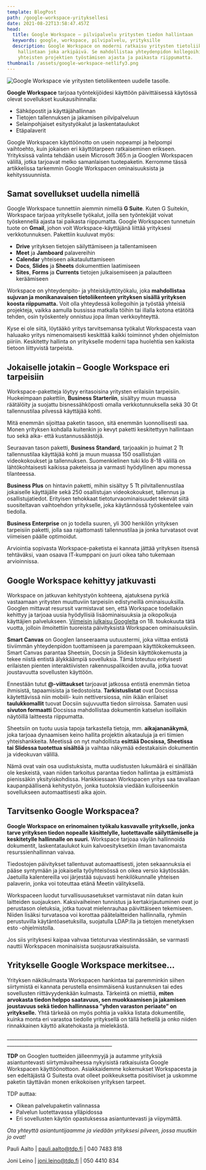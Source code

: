```yaml
---
template: BlogPost
path: /google-workspace-yrityksellesi
date: 2021-08-22T13:58:47.457Z
head:
  title: Google Workspace – pilvipalvelu yritysten tiedon hallintaan
  keywords: google, workspace, pilvipalvelu, yrityksille
  description: Google Workspace on moderni ratkaisu yritysten tietoliikenteen
    hallintaan joka arkipäivä. Se mahdollistaa yhteydenpidon kollegoihin ja
    yhteisten projektien työstämisen ajasta ja paikasta riippumatta.
thumbnail: /assets/google-workspace-netlify3.png
---
```

![Google Workspace vie yritysten tietoliikenteen uudelle tasolle.](/assets/google-workspace-netlify3.png)

**Google Workspace** tarjoaa työntekijöidesi käyttöön päivittäisessä käytössä olevat sovellukset kuukausihinnalla:

* Sähköpostit ja käyttäjähallinnan
* Tietojen tallennuksen ja jakamisen pilvipalveluun
* Selainpohjaiset esitystyökalut ja laskentataulukot
* Etäpalaverit

Google Workspacen käyttöönotto on usein nopeampi ja helpompi vaihtoehto, kuin jokaisen eri käyttötarpeen ratkaiseminen erikseen. Yrityksissä valinta tehdään usein Microsoft 365:n ja Googlen Workspacen välillä, jotka tarjoavat melko samanlaisen tuotepaketin. Kerromme tässä artikkelissa tarkemmin Google Workspacen ominaisuuksista ja kehityssuunnista.

## Samat sovellukset uudella nimellä

Google Workspace tunnettiin aiemmin nimellä **G Suite**. Kuten G Suitekin, Workspace tarjoaa yritykselle työkalut, joilla sen työntekijät voivat työskennellä ajasta tai paikasta riippumatta. Google Workspacen tunnetuin tuote on **Gmail**, johon voit Workspace-käyttäjänä liittää yrityksesi verkkotunnuksen. Pakettiin kuuluvat myös:

* **Drive** yrityksen tietojen säilyttämiseen ja tallentamiseen
* **Meet** ja **Jamboard** palavereihin
* **Calendar** yhteiseen aikatauluttamiseen
* **Docs**, **Slides** ja **Sheets** dokumenttien laatimiseen
* **Sites**, **Forms** ja **Currents** tietojen julkaisemiseen ja palautteen keräämiseen

Workspace on yhteydenpito- ja yhteiskäyttötyökalu, joka **mahdollistaa sujuvan ja monikanavaisen tietoliikenteen yrityksen sisällä yrityksen koosta riippumatta.** Voit olla yhteydessä kollegoihin ja työstää yhteisiä projekteja, vaikka aamulla bussissa matkalla töihin tai illalla kotona etätöitä tehden, osin työskentely onnistuu jopa ilman verkkoyhteyttä.

Kyse ei ole siitä, löytääkö yritys tarvitsemansa työkalut Workspacesta vaan haluaako yritys nimenomaisesti keskittää kaikki toiminnot yhden ohjelmiston piiriin. Keskitetty hallinta on yritykselle moderni tapa huolehtia sen kaikista tietoon liittyvistä tarpeista.

## Jokaiselle jotakin – Google Workspace eri tarpeisiin

Workspace-paketteja löytyy eritasoisina yritysten erilaisiin tarpeisiin. Huokeimpaan pakettiin, **Business Starteriin**, sisältyy muun muassa räätälöity ja suojattu bisnessähköposti omalla verkkotunnuksella sekä 30 Gt tallennustilaa pilvessä käyttäjää kohti.

Mitä enemmän sijoittaa paketin tasoon, sitä enemmän luonnollisesti saa. Monen yrityksen kohdalla kuitenkin jo kevyt paketti keskitettyyn hallintaan tuo sekä aika- että kustannussäästöjä.

Seuraavan tason paketti, **Business Standard**, tarjoaakin jo huimat 2 Tt tallennustilaa käyttäjää kohti ja muun muassa 150 osallistujan videokokoukset ja tallennuksen. Suomenkielinen tuki klo 8-18 välillä on lähtökohtaisesti kaikissa paketeissa ja varmasti hyödyllinen apu monessa tilanteessa.

**Business Plus** on hintavin paketti, mihin sisältyy 5 Tt pilvitallennustilaa jokaiselle käyttäjälle sekä 250 osallistujan videokokoukset, tallennus ja osallistujatiedot. Erityisen tehokkaat tietoturvaominaisuudet tekevät siitä suositeltavan vaihtoehdon yritykselle, joka käytännössä työskentelee vain tiedolla.

**Business Enterprise** on jo todella suuren, yli 300 henkilön yrityksen tarpeisiin paketti, jolla saa rajattomasti tallennustilaa ja jonka turvatasot ovat viimeisen päälle optimoidut.

Arviointia sopivasta Workspace-paketista ei kannata jättää yrityksen itsensä tehtäväksi, vaan osaava IT-kumppani on juuri oikea taho tukemaan arvioinnissa.

## Google Workspace kehittyy jatkuvasti

Workspace on jatkuvan kehitystyön kohteena, ajatuksena pyrkiä vastaamaan yritysten muuttuviin tarpeisiin edistyneillä ominaisuuksilla. Googlen mittavat resurssit varmistavat sen, että Workspace todellakin kehittyy ja tarjoaa uusia hyödyllisiä lisäominaisuuksia ja oikopolkuja käyttäjien palvelukseen. [Viimeisin julkaisu Googlelta](https://cloud.google.com/blog/products/workspace/next-evolution-of-collaboration-for-google-workspace) on 18. toukokuuta tätä vuotta, jolloin ilmoitettiin tuoreista päivityksistä Workspacen ominaisuuksiin.

**Smart Canvas** on Googlen lanseeraama uutuustermi, joka viittaa entistä tiiviimmän yhteydenpidon tuottamiseen ja parempaan käyttökokemukseen. Smart Canvas parantaa Sheetsin, Docsin ja Slidesin käyttökokemusta ja tekee niistä entistä älykkäämpiä sovelluksia. Tämä toteutuu erityisesti erilaisten pienten interaktiivisten rakennuspalikoiden avulla, jotka tuovat joustavuutta sovellusten käyttöön.

Ennestään tutut **@-viittaukset** tarjoavat jatkossa entistä enemmän tietoa ihmisistä, tapaamisista ja tiedostoista. **Tarkistuslistat** ovat Docsissa käytettävissä niin mobiili- kuin nettiversiossa, niin ikään erilaiset **taulukkomallit** tuovat Docsiin sujuvuutta tiedon siirroissa. Samaten uusi **sivuton formaatti** Docsissa mahdollistaa dokumentin katselun isoillakin näytöillä laitteesta riippumatta.

Sheetsiin on tuotu uusia tapoja tarkastella tietoja, mm. **aikajananäkymä**, joka tarjoaa dynaamisen keino hallita projektin aikatauluja ja eri tiimien yhteishankkeita. Meetissä on nyt mahdollista **esittää Docsissa, Sheetissa tai Slidessa tuotettua sisältöä** ja vaihtaa näkymää edestakaisin dokumentin ja videokuvan välillä.

Nämä ovat vain osa uudistuksista, mutta uudistusten lukumäärä ei sinällään ole keskeistä, vaan niiden tarkoitus parantaa tiedon hallintaa ja esittämistä pienissäkin yksityiskohdissa. Hankkiessaan Workspacen yritys saa tavallaan kaupanpäällisenä kehitystyön, jonka tuotoksia viedään kulloiseenkin sovellukseen automaattisesti aika ajoin.

## Tarvitsenko Google Workspacea?

**Google Workspace on erinomainen työkalu kasvavalle yritykselle, jonka tarve yrityksen tiedon nopealle käsittelylle, luotettavalle säilyttämiselle ja keskitetylle hallinnalle on suuri.** Workspace tarjoaa väylän hallinnoida dokumentit, laskentataulukot kuin kalvoesityksetkin ilman tavanomaista resurssienhallinnan vaivaa.

Tiedostojen päivitykset tallentuvat automaattisesti, joten sekaannuksia ei pääse syntymään ja jokaisella työyhteisössä on oikea versio käytössään. Jaetuilla kalentereilla voi järjestää sujuvasti henkilökunnalle yhteisen palaverin, jonka voi toteuttaa etänä Meetin välityksellä.

Workspaceen luodut turvallisuusasetukset varmistavat niin datan kuin laitteiden suojauksen. Kaksivaiheinen tunnistus ja kertakirjautuminen ovat jo perustason oletuksia, jotka tuovat mielenrauhaa päivittäiseen tekemiseen. Niiden lisäksi turvatasoa voi korottaa päätelaitteiden hallinnalla, ryhmiin perustuvilla käytäntöasetuksilla, suojatulla LDAP:lla ja tietojen menetyksen esto -ohjelmistolla.

Jos siis yrityksesi kaipaa vahvaa tietoturvaa viestinnässään, se varmasti nauttii Workspacen moninaisista suojausratkaisuista.

## Yritykselle Google Workspace merkitsee…

Yrityksen näkökulmasta Workspacen hankintaa tai paremminkin siihen siirtymistä ei kannata perustella ensimmäisenä kustannuksen tai edes sovellusten riittävyydenkään kulmasta. Tärkeintä on miettiä, **miten arvokasta tiedon helppo saatavuus, sen muokkaamisen ja jakamisen joustavuus sekä tiedon hallinnassa ”yhden varaston periaate” on yritykselle.** Yhtä tärkeää on myös pohtia ja vaikka listata dokumentille, kuinka monta eri varastoa tiedolle yrityksellä on tällä hetkellä ja onko niiden rinnakkainen käyttö aikatehokasta ja mielekästä.

\_\_\_\_\_\_\_\_\_\_\_\_\_\_\_\_\_\_\_\_\_\_\_\_\_\_\_\_\_\_\_\_\_\_\_\_\_\_\_\_\_\_\_\_\_\_\_\_\_\_\_\_\_\_\_\_\_\_\_\_\_\_\_\_\_\_\_\_\_\_\_\_\_\_\_\_\_\_\_\_\_\_\_\_\_\_\_\_\_\_\_\_\_\_\_\_\_\_\_\_\_\_\_\_\_\_\_\_\_\_\_\_\_\_\_\_\_\_\_\__

**TDP** on Googlen tuotteiden jälleenmyyjä ja autamme yrityksiä asiantuntevasti siirtymävaiheessa nykyisistä ratkaisuista Google Workspacen käyttöönottoon. Asiakkaidemme kokemukset Workspacesta ja sen edeltäjästä G Suitesta ovat olleet poikkeuksetta positiiviset ja uskomme paketin täyttävän monen erikokoisen yrityksen tarpeet.

TDP auttaa:

* Oikean palvelupaketin valinnassa
* Palvelun luotettavassa ylläpidossa
* Eri sovellusten käytön opastuksessa asiantuntevasti ja viipymättä.

*Ota yhteyttä asiantuntijaamme ja viedään yrityksesi pilveen, jossa muutkin jo ovat!*

Pauli Aalto | pauli.aalto@tdp.fi | 040 7483 818         

Joni Leino | joni.leino@tdp.fi | 050 4410 834